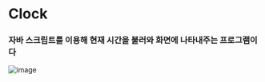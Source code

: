 <h1>Clock</h1>

<h3>자바 스크립트를 이용해 현재 시간을 불러와 화면에 나타내주는 프로그램이다</h3>

![image](https://github.com/leeyongha2006/Javascript-project/assets/126844590/82871db7-1fd0-47a4-aa05-582ebd1c010b)




